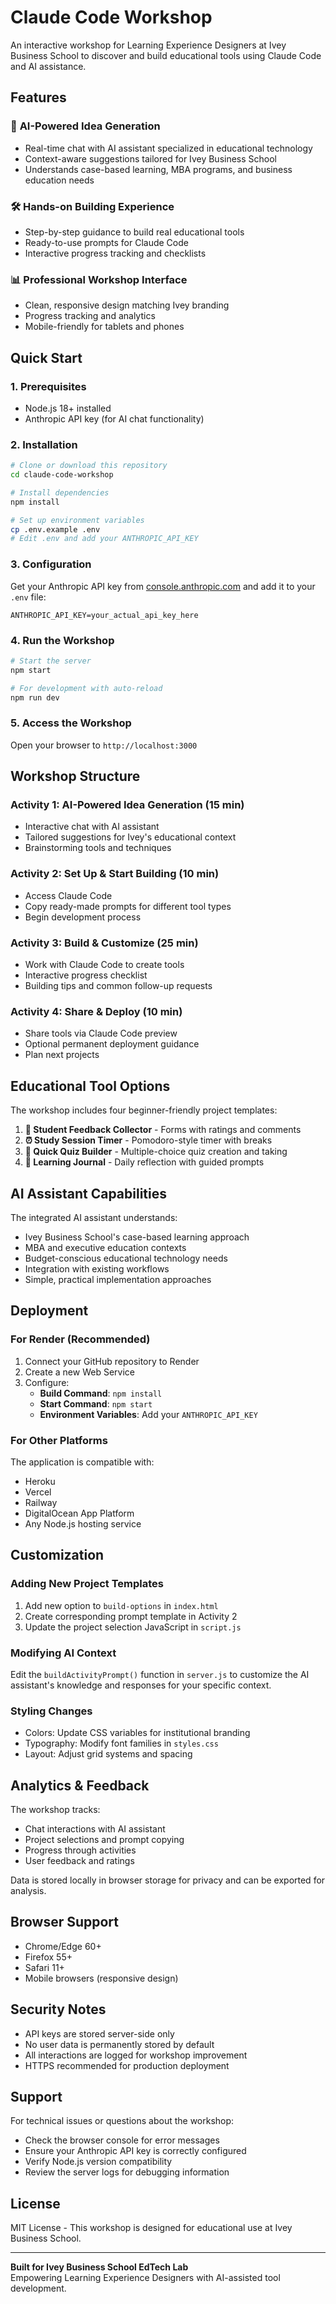 # Claude Code Workshop

An interactive workshop for Learning Experience Designers at Ivey Business School to discover and build educational tools using Claude Code and AI assistance.

## Features

### 🤖 **AI-Powered Idea Generation**
- Real-time chat with AI assistant specialized in educational technology
- Context-aware suggestions tailored for Ivey Business School
- Understands case-based learning, MBA programs, and business education needs

### 🛠️ **Hands-on Building Experience**
- Step-by-step guidance to build real educational tools
- Ready-to-use prompts for Claude Code
- Interactive progress tracking and checklists

### 📊 **Professional Workshop Interface**
- Clean, responsive design matching Ivey branding
- Progress tracking and analytics
- Mobile-friendly for tablets and phones

## Quick Start

### 1. Prerequisites
- Node.js 18+ installed
- Anthropic API key (for AI chat functionality)

### 2. Installation
```bash
# Clone or download this repository
cd claude-code-workshop

# Install dependencies
npm install

# Set up environment variables
cp .env.example .env
# Edit .env and add your ANTHROPIC_API_KEY
```

### 3. Configuration
Get your Anthropic API key from [console.anthropic.com](https://console.anthropic.com/) and add it to your `.env` file:

```
ANTHROPIC_API_KEY=your_actual_api_key_here
```

### 4. Run the Workshop
```bash
# Start the server
npm start

# For development with auto-reload
npm run dev
```

### 5. Access the Workshop
Open your browser to `http://localhost:3000`

## Workshop Structure

### Activity 1: AI-Powered Idea Generation (15 min)
- Interactive chat with AI assistant
- Tailored suggestions for Ivey's educational context
- Brainstorming tools and techniques

### Activity 2: Set Up & Start Building (10 min)
- Access Claude Code
- Copy ready-made prompts for different tool types
- Begin development process

### Activity 3: Build & Customize (25 min)
- Work with Claude Code to create tools
- Interactive progress checklist
- Building tips and common follow-up requests

### Activity 4: Share & Deploy (10 min)
- Share tools via Claude Code preview
- Optional permanent deployment guidance
- Plan next projects

## Educational Tool Options

The workshop includes four beginner-friendly project templates:

1. **🔄 Student Feedback Collector** - Forms with ratings and comments
2. **⏰ Study Session Timer** - Pomodoro-style timer with breaks
3. **📝 Quick Quiz Builder** - Multiple-choice quiz creation and taking
4. **📔 Learning Journal** - Daily reflection with guided prompts

## AI Assistant Capabilities

The integrated AI assistant understands:
- Ivey Business School's case-based learning approach
- MBA and executive education contexts
- Budget-conscious educational technology needs
- Integration with existing workflows
- Simple, practical implementation approaches

## Deployment

### For Render (Recommended)
1. Connect your GitHub repository to Render
2. Create a new Web Service
3. Configure:
   - **Build Command**: `npm install`
   - **Start Command**: `npm start`
   - **Environment Variables**: Add your `ANTHROPIC_API_KEY`

### For Other Platforms
The application is compatible with:
- Heroku
- Vercel
- Railway
- DigitalOcean App Platform
- Any Node.js hosting service

## Customization

### Adding New Project Templates
1. Add new option to `build-options` in `index.html`
2. Create corresponding prompt template in Activity 2
3. Update the project selection JavaScript in `script.js`

### Modifying AI Context
Edit the `buildActivityPrompt()` function in `server.js` to customize the AI assistant's knowledge and responses for your specific context.

### Styling Changes
- Colors: Update CSS variables for institutional branding
- Typography: Modify font families in `styles.css`
- Layout: Adjust grid systems and spacing

## Analytics & Feedback

The workshop tracks:
- Chat interactions with AI assistant
- Project selections and prompt copying
- Progress through activities
- User feedback and ratings

Data is stored locally in browser storage for privacy and can be exported for analysis.

## Browser Support

- Chrome/Edge 60+
- Firefox 55+
- Safari 11+
- Mobile browsers (responsive design)

## Security Notes

- API keys are stored server-side only
- No user data is permanently stored by default
- All interactions are logged for workshop improvement
- HTTPS recommended for production deployment

## Support

For technical issues or questions about the workshop:
- Check the browser console for error messages
- Ensure your Anthropic API key is correctly configured
- Verify Node.js version compatibility
- Review the server logs for debugging information

## License

MIT License - This workshop is designed for educational use at Ivey Business School.

---

**Built for Ivey Business School EdTech Lab**  
Empowering Learning Experience Designers with AI-assisted tool development.